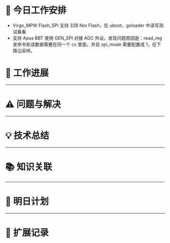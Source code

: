 



# **🔧 今日工作安排**
- Virgo_MPW Flash_SPI 支持 32B Nor Flash，在 uboot、gxloader 中读写测试看看
- 支持 Apus BBT 使用 GEN_SPI 对接 ADC 外设，发现问题原因是：read_reg 发命令和读数据需要在同一个 cs 里面，并且 spi_mode 需要配置成 1，在下降沿采样。

# **📌 工作进展**



---

# **⚠️ 问题与解决**


---

# **💡 技术总结**


---

# **📚 知识关联**


---
# **📌 明日计划**


---

# **💬 扩展记录**



